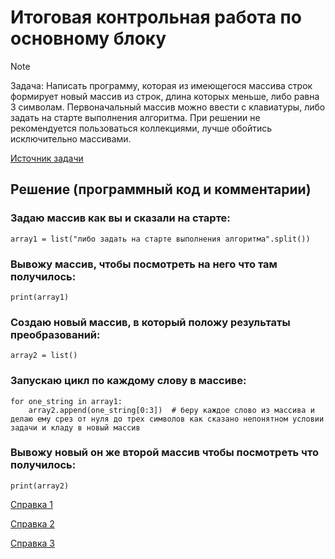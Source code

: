 
# Итоговая контрольная работа по основному блоку
> [!NOTE]
> Задача: Написать программу, которая из имеющегося массива строк формирует новый массив из строк, длина которых меньше, либо равна 3 символам. Первоначальный массив можно ввести с клавиатуры, либо задать на старте выполнения алгоритма. При решении не рекомендуется пользоваться коллекциями, лучше обойтись исключительно массивами.

[Источник задачи](https://gb.ru/lessons/326677/homework "https://gb.ru/lessons/326677/homework")
## Решение (программный код и комментарии)


### Задаю массив как вы и сказали на старте:
    array1 = list("либо задать на старте выполнения алгоритма".split())  
### Вывожу массив, чтобы посмотреть на него что там получилось:
    print(array1)   
### Создаю новый массив, в который положу результаты преобразований:
    array2 = list()     

### Запускаю цикл по каждому слову в массиве:
    for one_string in array1:      
        array2.append(one_string[0:3])  # беру каждое слово из массива и делаю ему срез от нуля до трех символов как сказано непонятном условии задачи и кладу в новый массив
### Вывожу новый он же второй массив чтобы посмотреть что получилось:
    print(array2)       


[Справка 1 ](https://texterra.ru/blog/ischerpyvayushchaya-shpargalka-po-sintaksisu-razmetki-markdown-na-zametku-avtoram-veb-razrabotchikam.html "https://texterra.ru/blog/ischerpyvayushchaya-shpargalka-po-sintaksisu-razmetki-markdown-na-zametku-avtoram-veb-razrabotchikam.html")

[Справка 2 ](https://learn.microsoft.com/ru-ru/contribute/how-to-write-links "https://learn.microsoft.com/ru-ru/contribute/how-to-write-links")

[Справка 3 ](https://ru.wikipedia.org/wiki/Markdown "https://ru.wikipedia.org/wiki/Markdown")